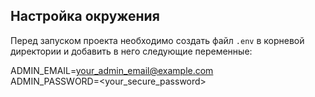 ## Настройка окружения

Перед запуском проекта необходимо создать файл `.env` в корневой директории и добавить в него следующие переменные:

ADMIN_EMAIL=<your_admin_email@example.com>    
ADMIN_PASSWORD=<your_secure_password>
